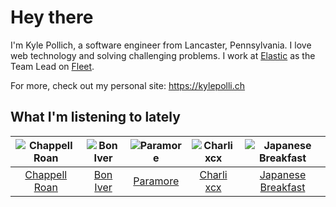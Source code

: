 # Hey there


I'm Kyle Pollich, a software engineer from Lancaster, Pennsylvania. I love web technology and solving challenging problems.
I work at [Elastic](https://www.elastic.co/) as the Team Lead on [Fleet](https://www.elastic.co/guide/en/fleet/current/fleet-overview.html).

For more, check out my personal site: https://kylepolli.ch

## What I'm listening to lately

<!-- begin artists -->
  |![Chappell Roan](https://i.scdn.co/image/ab6761610000f178cde5a0d57c1b79de5fce6bee)|![Bon Iver](https://i.scdn.co/image/ab6761610000f1781a0c1f04c95539fd55ef0ebb)|![Paramore](https://i.scdn.co/image/ab6761610000f178b10c34546a4ca2d7faeb8865)|![Charli xcx](https://i.scdn.co/image/ab6761610000f178936885667ef44c306483c838)|![Japanese Breakfast](https://i.scdn.co/image/ab6761610000f1783a3fed0c7aa2276bedccc7fe)|
  |:---:|:---:|:---:|:---:|:---:|
  |[Chappell Roan](https://open.spotify.com/artist/7GlBOeep6PqTfFi59PTUUN)|[Bon Iver](https://open.spotify.com/artist/4LEiUm1SRbFMgfqnQTwUbQ)|[Paramore](https://open.spotify.com/artist/74XFHRwlV6OrjEM0A2NCMF)|[Charli xcx](https://open.spotify.com/artist/25uiPmTg16RbhZWAqwLBy5)|[Japanese Breakfast](https://open.spotify.com/artist/7MoIc5s9KXolCBH1fy9kkw)|
<!-- end artists -->
